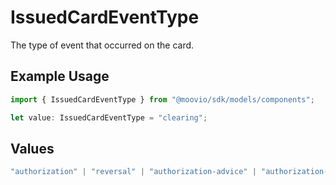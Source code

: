 # IssuedCardEventType

The type of event that occurred on the card.

## Example Usage

```typescript
import { IssuedCardEventType } from "@moovio/sdk/models/components";

let value: IssuedCardEventType = "clearing";
```

## Values

```typescript
"authorization" | "reversal" | "authorization-advice" | "authorization-expiration" | "authorization-incremental" | "clearing"
```